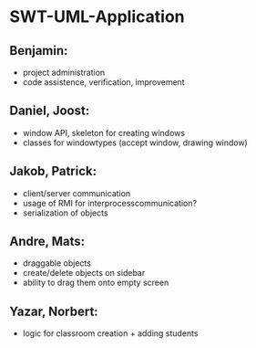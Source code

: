 # SWT-UML-Application
## Benjamin:
- project administration
- code assistence, verification, improvement

## Daniel, Joost: 
- window API, skeleton for creating windows
- classes for windowtypes (accept window, drawing window)

## Jakob, Patrick:
- client/server communication
- usage of RMI for interprocesscommunication?
- serialization of objects

## Andre, Mats:
- draggable objects
- create/delete objects on sidebar
- ability to drag them onto empty screen

## Yazar, Norbert:
- logic for classroom creation + adding students

